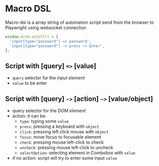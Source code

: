 # Macro DSL
Macro-dsl is a array string of automation script send from the browser to Playwright  using websocket connection

```js
window.mitm.autofill = [
  'input[type="password"] => password',
  'input[type="password"] -> press ~> Enter',
];
```
## Script with [query] ` => ` [value]
* `query` selector for the _input element_
* `value` to be enter

## Script with [query] ` -> ` [action] ` ~> ` [value/object] 
* query selector for the _DOM element_
* action: it can be:
  * `type`: typing some `value`
  * `press`: pressing a keyboard with `object`
  * `click`: pressing left click mouse with `object`
  * `focus`: move focus to focusable element
  * `check`: pressing mouse left-click to check
  * `uncheck`: pressing mouse left-click to uncheck
  * `selectOption`: selecting element in Combobox with `value`
* if no action: script will try to enter some input `value`

